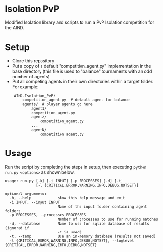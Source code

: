 # Isolation PvP

Modified Isolation library and scripts to run a PvP Isolation competition for the AIND.

# Setup

- Clone this repository
- Put a copy of a default "competition_agent.py" implementation in the base directory (this file is used to "balance" tournaments with an odd number of agents)
- Put all competing agents in their own directories within a target folder. For example:
```
    AIND-Isolation_PvP/  
        competition_agent.py  # default agent for balance  
        agents/  # player agents go here  
            agent1/  
            competition_agent.py    
            agent2/  
                competition_agent.py  
            ...  
            agentN/  
                competition_agent.py
```

# Usage

Run the script by completing the steps in setup, then executing `python run.py <options>` as shown below.

    usage: run.py [-h] [-i INPUT] [-p PROCESSES] [-d] [-t]
                  [-l {CRITICAL,ERROR,WARNING,INFO,DEBUG,NOTSET}]

    optional arguments:
      -h, --help            show this help message and exit
      -i INPUT, --input INPUT
                            Name of the input folder containing agent folders
      -p PROCESSES, --processes PROCESSES
                            Number of processes to use for running matches
      -d, --database        Name to use for sqlite database of results (ignored if
                            -t is used)
      -t, --temp            Use an in-memory database (results not saved)
      -l {CRITICAL,ERROR,WARNING,INFO,DEBUG,NOTSET}, --loglevel {CRITICAL,ERROR,WARNING,INFO,DEBUG,NOTSET}
